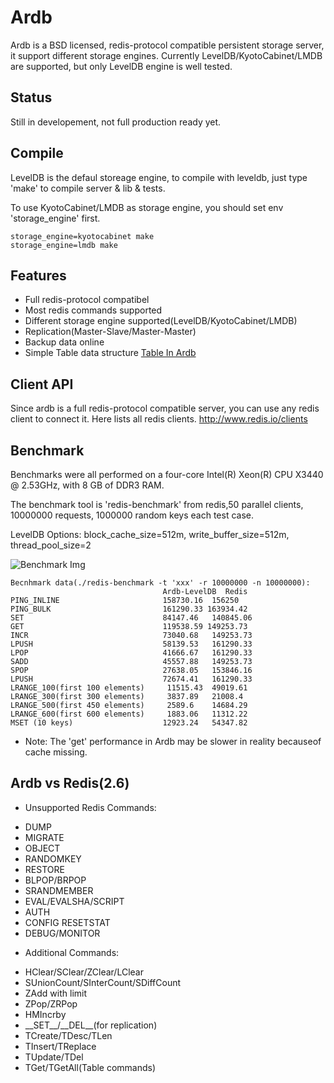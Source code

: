 # Ardb
Ardb is a BSD licensed, redis-protocol compatible persistent storage server, it support different storage engines. Currently LevelDB/KyotoCabinet/LMDB are supported, but only LevelDB engine is well tested.


## Status
Still in developement, not full production ready yet.

## Compile
LevelDB is the defaul storeage engine, to compile with leveldb, just type 'make' to compile server & lib & tests.

To use 	KyotoCabinet/LMDB as storage engine, you should set env 'storage_engine' first.
	
	storage_engine=kyotocabinet make
	storage_engine=lmdb make
	

## Features
- Full redis-protocol compatibel
- Most redis commands supported
- Different storage engine supported(LevelDB/KyotoCabinet/LMDB)
- Replication(Master-Slave/Master-Master)
- Backup data online
- Simple Table data structure [Table In Ardb](https://github.com/yinqiwen/ardb/wiki/Table-In-Ardb)

## Client API
Since ardb is a full redis-protocol compatible server, you can use any redis client to connect it. Here lists all redis clients. <http://www.redis.io/clients>

## Benchmark
Benchmarks were all performed on a four-core Intel(R) Xeon(R) CPU X3440 @ 2.53GHz, with 8 GB of DDR3 RAM.

The benchmark tool is 'redis-benchmark' from redis,50 parallel clients, 10000000 requests, 1000000 random keys each test case.

LevelDB Options: block_cache_size=512m, write_buffer_size=512m, thread_pool_size=2

![Benchmark Img](https://raw.github.com/yinqiwen/ardb/master/doc/benchmark.png)

	Becnhmark data(./redis-benchmark -t 'xxx' -r 10000000 -n 10000000):
	                                  Ardb-LevelDB  Redis    PING_INLINE	                      158730.16  156250    PING_BULK	                      161290.33 163934.42    SET	                              84147.46	 140845.06    GET	                              119538.59 149253.73    INCR	                          73040.68	 149253.73    LPUSH	                          58139.53	 161290.33    LPOP	                          41666.67	 161290.33    SADD	                          45557.88	 149253.73    SPOP	                          27638.05	 153846.16    LPUSH	                          72674.41	 161290.33    LRANGE_100(first 100 elements)	   11515.43	 49019.61    LRANGE_300(first 300 elements)	   3837.89	 21008.4    LRANGE_500(first 450 elements)	   2589.6	 14684.29    LRANGE_600(first 600 elements)	   1883.06	 11312.22    MSET (10 keys)	                  12923.24	 54347.82

- Note: The 'get' performance in Ardb may be slower in reality becauseof cache missing.

         

## Ardb vs Redis(2.6) 
 * Unsupported Redis Commands:
  - DUMP 
  - MIGRATE
  - OBJECT
  - RANDOMKEY
  - RESTORE
  - BLPOP/BRPOP
  - SRANDMEMBER
  - EVAL/EVALSHA/SCRIPT
  - AUTH
  - CONFIG RESETSTAT
  - DEBUG/MONITOR
 * Additional Commands:
  - HClear/SClear/ZClear/LClear
  - SUnionCount/SInterCount/SDiffCount
  - ZAdd with limit
  - ZPop/ZRPop
  - HMIncrby
  - \_\_SET\_\_/\_\_DEL\_\_(for replication)
  - TCreate/TDesc/TLen
  - TInsert/TReplace
  - TUpdate/TDel
  - TGet/TGetAll(Table commands)
  






